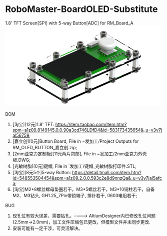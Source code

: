 # RoboMaster-BoardOLED-Substitute
1.8' TFT Screen[SPI] with 5-way Button[ADC] for RM_Board_A
![image](RoboMaster-BoardOLED-Substitute.png)

BOM
1. [淘宝][12元]1.8' TFT: https://item.taobao.com/item.htm?spm=a1z09.8149145.0.0.90a3cd746LDfD4&id=583173435654&_u=v3v7jal56759;
2. [嘉立创][0元]Button Board, File in ~发加工/Project Outputs for RM_OLED_BUTTON_嘉立创.zip;
3. [2mm亚克力定制板][11元两片包邮], File in ~发加工/2mm亚克力外壳板.DWG;
4. [光敏树脂][0元]键帽, File in `发加工/键帽_光敏树脂打印件.STL;
5. [淘宝][8元5个]5-way Button: https://detail.tmall.com/item.htm?id=548553504454&spm=a1z09.2.0.0.593c2e8d9nnzQa&_u=v3v7jal5afca;
6. [淘宝]M2\*8螺丝螺母垫圈若干，M3\*5螺丝若干，M3\*10铜柱若干，自备M2、M3钻头, GH1.25_7Pin带锁端子, 排针若干, 0603电阻若干;


BUG
1. 现孔位有较大误差，需要钻孔。----> AltiumDesigner内已修改孔位问题(2.5mm->2.0mm)，加工文件压缩包已更改，但模型文件并未同步更改.
2. 安装可能有一定干涉，可灵活解决。
